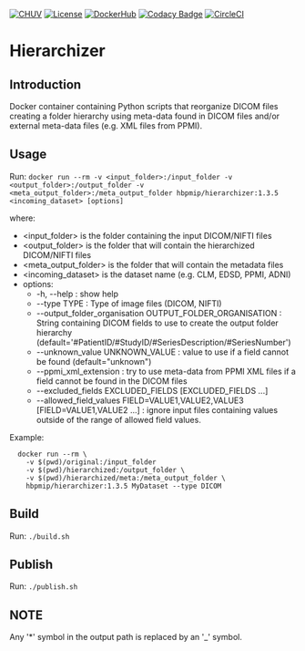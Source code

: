 [![CHUV](https://img.shields.io/badge/CHUV-LREN-AF4C64.svg)](https://www.unil.ch/lren/en/home.html) [![License](https://img.shields.io/badge/license-Apache--2.0-blue.svg)](https://github.com/LREN-CHUV/hierarchizer/blob/master/LICENSE) [![DockerHub](https://img.shields.io/badge/docker-hbpmip%2Fhierarchizer-008bb8.svg)](https://hub.docker.com/r/hbpmip/hierarchizer/) [![Codacy Badge](https://api.codacy.com/project/badge/Grade/830355fa4faa47169b44572ec43f6fea)](https://www.codacy.com/app/hbp-mip/hierarchizer?utm_source=github.com&amp;utm_medium=referral&amp;utm_content=LREN-CHUV/hierarchizer&amp;utm_campaign=Badge_Grade)
[![CircleCI](https://circleci.com/gh/LREN-CHUV/hierarchizer.svg?style=svg)](https://circleci.com/gh/LREN-CHUV/hierarchizer)

# Hierarchizer

## Introduction

Docker container containing Python scripts that reorganize DICOM files creating a folder hierarchy using meta-data found in DICOM files
and/or external meta-data files (e.g. XML files from PPMI).

## Usage

Run: `docker run --rm -v <input_folder>:/input_folder -v <output_folder>:/output_folder -v <meta_output_folder>:/meta_output_folder hbpmip/hierarchizer:1.3.5 <incoming_dataset> [options]`

where:
* <input_folder> is the folder containing the input DICOM/NIFTI files
* <output_folder> is the folder that will contain the hierarchized DICOM/NIFTI files
* <meta_output_folder> is the folder that will contain the metadata files
* <incoming_dataset> is the dataset name (e.g. CLM, EDSD, PPMI, ADNI)
* options:
  * -h, --help : show help
  * --type TYPE : Type of image files (DICOM, NIFTI)
  * --output_folder_organisation OUTPUT_FOLDER_ORGANISATION : String containing DICOM fields to use to create
  the output folder hierarchy (default='#PatientID/#StudyID/#SeriesDescription/#SeriesNumber')
  * --unknown_value UNKNOWN_VALUE : value to use if a field cannot be found (default="unknown")
  * --ppmi_xml_extension : try to use meta-data from PPMI XML files if a field cannot be found in the DICOM files
  * --excluded_fields EXCLUDED_FIELDS [EXCLUDED_FIELDS ...]
  * --allowed_field_values FIELD=VALUE1,VALUE2,VALUE3 [FIELD=VALUE1,VALUE2 ...] : ignore input files containing values outside of the range of allowed field values.

Example:
```
  docker run --rm \
    -v $(pwd)/original:/input_folder
    -v $(pwd)/hierarchized:/output_folder \
    -v $(pwd)/hierarchized/meta:/meta_output_folder \
    hbpmip/hierarchizer:1.3.5 MyDataset --type DICOM
```

## Build

Run: `./build.sh`


## Publish

Run: `./publish.sh`


## NOTE

Any '*' symbol in the output path is replaced by an '_' symbol.
